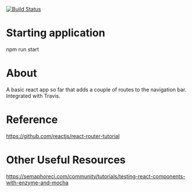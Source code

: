 [![Build Status](https://travis-ci.org/richa-verma1001/simple-react-application.svg?branch=master)](https://travis-ci.org/richa-verma1001/simple-react-application)
# Starting application
npm run start

# About
A basic react app so far that adds a couple of routes to the navigation bar. Integrated with Travis.


# Reference
https://github.com/reactjs/react-router-tutorial

# Other Useful Resources
https://semaphoreci.com/community/tutorials/testing-react-components-with-enzyme-and-mocha
